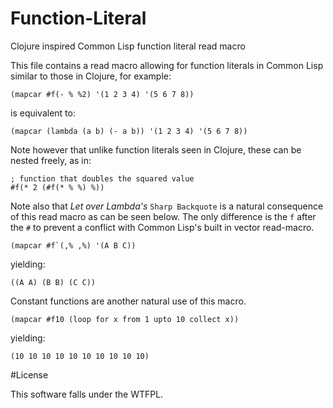 Function-Literal
================

Clojure inspired Common Lisp function literal read macro

This file contains a read macro allowing for function
literals in Common Lisp similar to those in Clojure,
for example:

    (mapcar #f(- % %2) '(1 2 3 4) '(5 6 7 8))

is equivalent to:

    (mapcar (lambda (a b) (- a b)) '(1 2 3 4) '(5 6 7 8))

Note however that unlike function literals seen in Clojure,
these can be nested freely, as in:

    ; function that doubles the squared value
    #f(* 2 (#f(* % %) %))

Note also that *Let over Lambda's* `Sharp Backquote` is a natural
consequence of this read macro as can be seen below. The only difference is the `f` after the `#` to prevent a conflict with Common Lisp's built in vector read-macro.

    (mapcar #f`(,% ,%) '(A B C))

yielding:

    ((A A) (B B) (C C))

Constant functions are another natural use of this macro.

    (mapcar #f10 (loop for x from 1 upto 10 collect x))

yielding:

    (10 10 10 10 10 10 10 10 10 10)

#License

This software falls under the WTFPL.
